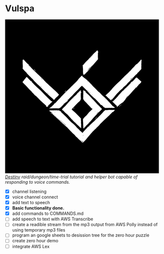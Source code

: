 # Vulspa
![Vuslpa Logo](/images/vulspaicon.png)
_[Destiny](https://www.bungie.net/7/en/Destiny/NewLight) raid/dungeon/time-trial tutorial and helper bot capable of responding to voice commands._
- [x] channel listening
- [x] voice channel connect
- [x] add text to speech
- [x] __Basic functionality done.__
- [x] add commands to COMMANDS.md
- [ ] add speech to text with AWS Transcribe
- [ ] create a readible stream from the mp3 output from AWS Polly instead of using temporary mp3 files
- [ ] program an google sheets to desission tree for the zero hour puzzle
- [ ] create zero hour demo
- [ ] integrate AWS Lex